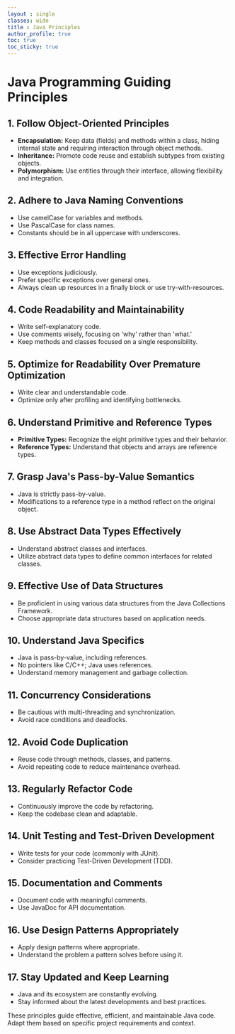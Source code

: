 ```yaml
---
layout : single
classes: wide
title : Java Principles
author_profile: true
toc: true
toc_sticky: true
---
```




# Java Programming Guiding Principles

## 1. Follow Object-Oriented Principles
- **Encapsulation:** Keep data (fields) and methods within a class, hiding internal state and requiring interaction through object methods.
- **Inheritance:** Promote code reuse and establish subtypes from existing objects.
- **Polymorphism:** Use entities through their interface, allowing flexibility and integration.

## 2. Adhere to Java Naming Conventions
- Use camelCase for variables and methods.
- Use PascalCase for class names.
- Constants should be in all uppercase with underscores.

## 3. Effective Error Handling
- Use exceptions judiciously.
- Prefer specific exceptions over general ones.
- Always clean up resources in a finally block or use try-with-resources.

## 4. Code Readability and Maintainability
- Write self-explanatory code.
- Use comments wisely, focusing on 'why' rather than 'what.'
- Keep methods and classes focused on a single responsibility.

## 5. Optimize for Readability Over Premature Optimization
- Write clear and understandable code.
- Optimize only after profiling and identifying bottlenecks.

## 6. Understand Primitive and Reference Types
- **Primitive Types:** Recognize the eight primitive types and their behavior.
- **Reference Types:** Understand that objects and arrays are reference types.

## 7. Grasp Java's Pass-by-Value Semantics
- Java is strictly pass-by-value.
- Modifications to a reference type in a method reflect on the original object.

## 8. Use Abstract Data Types Effectively
- Understand abstract classes and interfaces.
- Utilize abstract data types to define common interfaces for related classes.

## 9. Effective Use of Data Structures
- Be proficient in using various data structures from the Java Collections Framework.
- Choose appropriate data structures based on application needs.

## 10. Understand Java Specifics
- Java is pass-by-value, including references.
- No pointers like C/C++; Java uses references.
- Understand memory management and garbage collection.

## 11. Concurrency Considerations
- Be cautious with multi-threading and synchronization.
- Avoid race conditions and deadlocks.

## 12. Avoid Code Duplication
- Reuse code through methods, classes, and patterns.
- Avoid repeating code to reduce maintenance overhead.

## 13. Regularly Refactor Code
- Continuously improve the code by refactoring.
- Keep the codebase clean and adaptable.

## 14. Unit Testing and Test-Driven Development
- Write tests for your code (commonly with JUnit).
- Consider practicing Test-Driven Development (TDD).

## 15. Documentation and Comments
- Document code with meaningful comments.
- Use JavaDoc for API documentation.

## 16. Use Design Patterns Appropriately
- Apply design patterns where appropriate.
- Understand the problem a pattern solves before using it.

## 17. Stay Updated and Keep Learning
- Java and its ecosystem are constantly evolving.
- Stay informed about the latest developments and best practices.

These principles guide effective, efficient, and maintainable Java code. Adapt them based on specific project requirements and context.
